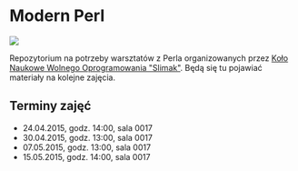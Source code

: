 # Modern Perl

[![](https://slimakuj.files.wordpress.com/2015/04/perl-poster-web.png?w=212&h=300)](https://slimakuj.files.wordpress.com/2015/04/perl-poster-web.png)

Repozytorium na potrzeby warsztatów z Perla organizowanych przez [Koło Naukowe
Wolnego Oprogramowania "Slimak"](http://slimak.matinf.uj.edu.pl/). Będą się tu pojawiać materiały na kolejne
zajęcia.

## Terminy zajęć
* 24.04.2015, godz. 14:00, sala 0017
* 30.04.2015, godz. 13:00, sala 0017
* 07.05.2015, godz. 13:00, sala 0017
* 15.05.2015, godz. 14:00, sala 0017
